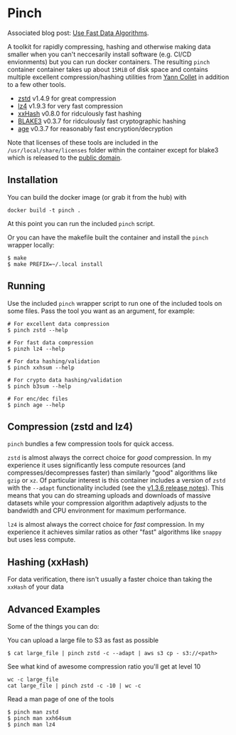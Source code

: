 Pinch
=====
Associated blog post: [Use Fast Data Algorithms](https://jolynch.github.io/posts/use_fast_data_algorithms/).

A toolkit for rapidly compressing, hashing and otherwise making data smaller
when you can't neccesarily install software (e.g. CI/CD envionments) but you
can run docker containers. The resulting `pinch` container container takes up
about `15MiB` of disk space and contains multiple excellent compression/hashing
utilities from [Yann Collet](https://github.com/Cyan4973) in addition to a few
other tools.

* [zstd](https://github.com/facebook/zstd) v1.4.9 for great compression
* [lz4](https://github.com/lz4/lz4) v1.9.3 for very fast compression
* [xxHash](https://github.com/facebook/zstd) v0.8.0 for ridculously fast hashing
* [BLAKE3](https://github.com/BLAKE3-team/BLAKE3) v0.3.7 for ridculously fast cryptographic hashing
* [age](https://github.com/FiloSottile/age) v0.3.7 for reasonably fast encryption/decryption

Note that licenses of these tools are included in the
`/usr/local/share/licenses` folder within the container except for blake3 which
is released to the [public domain](https://github.com/BLAKE3-team/BLAKE3/blob/master/LICENSE).


Installation
------------

You can build the docker image (or grab it from the hub) with
```
docker build -t pinch .
```
At this point you can run the included `pinch` script.

Or you can have the makefile built the container and install the `pinch` wrapper
locally:

```
$ make
$ make PREFIX=~/.local install
```

Running
-------
Use the included `pinch` wrapper script to run one of the included tools on
some files. Pass the tool you want as an argument, for example:

```
# For excellent data compression
$ pinch zstd --help

# For fast data compression
$ pinzh lz4 --help

# For data hashing/validation
$ pinch xxhsum --help

# For crypto data hashing/validation
$ pinch b3sum --help

# For enc/dec files
$ pinch age --help
```

Compression (zstd and lz4)
--------------------------
`pinch` bundles a few compression tools for quick access.

`zstd` is almost always the correct choice for _good_ compression. In my
experience it uses significantly less compute resources (and
compresses/decompresses faster) than similarly "good" algorithms like `gzip` or
`xz`. Of particular interest is this container includes a version of `zstd`
with the `--adapt` functionality included (see the [v1.3.6 release
notes](https://github.com/facebook/zstd/releases/tag/v1.3.6)). This means that
you can do streaming uploads and downloads of massive datasets while your
compression algorithm adaptively adjusts to the bandwidth and CPU environment
for maximum performance.

`lz4` is almost always the correct choice for _fast_ compression. In my
experience it achieves similar ratios as other "fast" algorithms like `snappy`
but uses less compute.

Hashing (xxHash)
----------------

For data verification, there isn't usually a faster choice than taking the
`xxHash` of your data

Advanced Examples
-----------------
Some of the things you can do:

You can upload a large file to S3 as fast as possible

```
$ cat large_file | pinch zstd -c --adapt | aws s3 cp - s3://<path>
```

See what kind of awesome compression ratio you'll get at level 10
```
wc -c large_file
cat large_file | pinch zstd -c -10 | wc -c
```

Read a man page of one of the tools
```
$ pinch man zstd
$ pinch man xxh64sum
$ pinch man lz4
```
